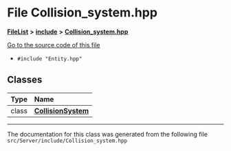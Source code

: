 

# File Collision\_system.hpp



[**FileList**](files.md) **>** [**include**](dir_fb85385106f6152c3d8f4b6fd945aed6.md) **>** [**Collision\_system.hpp**](Server_2include_2Collision__system_8hpp.md)

[Go to the source code of this file](Server_2include_2Collision__system_8hpp_source.md)



* `#include "Entity.hpp"`















## Classes

| Type | Name |
| ---: | :--- |
| class | [**CollisionSystem**](classCollisionSystem.md) <br> |



















































------------------------------
The documentation for this class was generated from the following file `src/Server/include/Collision_system.hpp`

